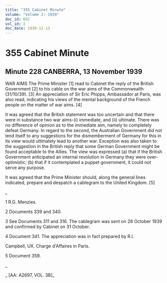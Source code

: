 ```yaml
---
title: "355 Cabinet Minute"
volume: "Volume 2: 1939"
doc_id: 692
vol_id: 2
doc_date: 1939-11-13
---
```


# 355 Cabinet Minute

## Minute 228 CANBERRA, 13 November 1939

WAR AIMS The Prime Minister [1] read to Cabinet the reply of the British Government [2] to his cable on the war aims of the Commonwealth (31/10/39). [3] An appreciation of Sir Eric Phipps, Ambassador at Paris, was also read, indicating his views of the mental background of the French people on the matter of war aims. [4]

It was agreed that the British statement was too uncertain and that there were in substance two war aims-(i) immediate, and (ii) ultimate. There was no difference of opinion as to the immediate aim, namely to completely defeat Germany. In regard to the second, the Australian Government did not lend itself to any suggestions for the dismemberment of Germany for this in its view would ultimately lead to another war. Exception was also taken to the suggestion in the British reply that some German Government might be found acceptable to the Allies. The view was expressed (a) that if the British Government anticipated an internal revolution in Germany they were over-optimistic; (b) that if it contemplated a puppet government, it could not serve any purpose.

It was agreed that the Prime Minister should, along the general lines indicated, prepare and despatch a cablegram to the United Kingdom. [5]

_

1 R.G. Menzies.

2 Documents 339 and 340.

3 See Documents 311 and 316. The cablegram was sent on 28 October 1939 and confirmed by Cabinet on 31 October.

4 Document 341. The appreciation was in fact prepared by R.I.

Campbell, UX. Charge d'Affaires in Paris.

5 Document 359.

_

_ [AA: A2697, VOL. 3B]_
